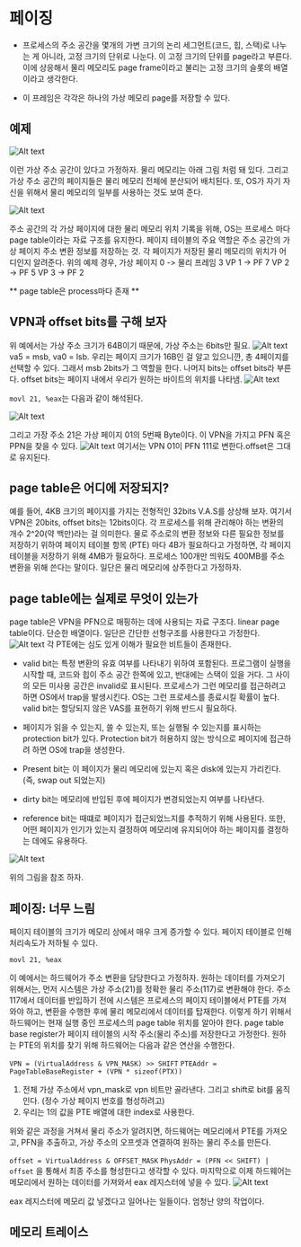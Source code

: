 # 페이징

- 프로세스의 주소 공간을 몇개의 가변 크기의 논리 세그먼트(코드, 힙, 스택)로 나누는 게 아니라, 고정 크기의 단위로 나눈다. 이 고정 크기의 단위를 page라고 부른다. 이에 상응해서 물리 메모리도 page frame이라고 불리는 고정 크기의 슬롯의 배열이라고 생각한다.

- 이 프레임은 각각은 하나의 가상 메모리 page를 저장할 수 있다.

## 예제

![Alt text](image.png)

이런 가상 주소 공간이 있다고 가정하자.
물리 메모리는 아래 그림 처럼 돼 있다. 그리고 가상 주소 공간의 페이지들은 물리 메모리 전체에 분산되어 배치된다. 또, OS가 자기 자신을 위해서 물리 메모리의 일부를 사용하는 것도 보여 준다.

![Alt text](image-1.png)

주소 공간의 각 가상 페이지에 대한 물리 메모리 위치 기록을 위해, OS는 프로세스 마다 page table이라는 자료 구조를 유지한다. 페이지 테이블의 주요 역할은 주소 공간의 가상 페이지 주소 변환 정보를 저장하는 것. 각 페이지가 저장된 물리 메모리의 위치가 어디인지 알려준다. 위의 예제 경우,
가상 페이지 0 -> 물리 프레임 3
VP 1 -> PF 7
VP 2 -> PF 5
VP 3 -> PF 2

** page table은 process마다 존재 **

## VPN과 offset bits를 구해 보자

위 예에서는 가상 주소 크기가 64B이기 때문에, 가상 주소는 6bits만 필요.
![Alt text](image-2.png)
va5 = msb, va0 = lsb. 우리는 페이지 크기가 16B인 걸 알고 있으니깐, 총 4페이지를 선택할 수 있다. 그래서 msb 2bits가 그 역할을 한다. 나머지 bits는 offset bits라 부른다. offset bits는 페이지 내에서 우리가 원하는 바이트의 위치를 나타냄.
![Alt text](image-3.png)

`movl 21, %eax`는 다음과 같이 해석된다.

![Alt text](image-4.png)

그리고 가장 주소 21은 가상 페이지 01의 5번째 Byte이다. 이 VPN을 가지고 PFN 혹은 PPN을 찾을 수 있다.
![Alt text](image-5.png)
여기서는 VPN 01이 PFN 111로 변한다.offset은 그대로 유지된다.

## page table은 어디에 저장되지?

예를 들어, 4KB 크기의 페이지를 가지는 전형적인 32bits V.A.S를 상상해 보자. 여기서 VPN은 20bits, offset bits는 12bits이다. 각 프로세스를 위해 관리해야 하는 변환의 개수 2^20(약 백만)라는 걸 의미한다.
물로 주소로의 변환 정보와 다른 필요한 정보를 저장하기 위하여 페이지 테이블 항목 (PTE) 마다 4B가 필요하다고 가정하면, 각 페이지 테이블을 저장하기 위해 4MB가 필요하다. 프로세스 100개만 띄워도 400MB를 주소 변환을 위해 쓴다는 말이다. 일단은 물리 메모리에 상주한다고 가정하자.

## page table에는 실제로 무엇이 있는가

page table은 VPN을 PFN으로 매핑하는 데에 사용되는 자료 구조다. linear page table이다. 단순한 배열이다. 일단은 간단한 선형구조를 사용한다고 가정한다.
![Alt text](image-6.png)
각 PTE에는 심도 있게 이해가 필요한 비트들이 존재한다.

- valid bit는 특정 변환의 유효 여부를 나타내기 위하여 포함된다. 프로그램이 실행을 시작할 때, 코드와 힙이 주소 공간 한쪽에 있고, 반대에는 스택이 있을 거다. 그 사이의 모든 미사용 공간은 invalid로 표시된다. 프로세스가 그런 메모리를 접근하려고 하면 OS에서 trap을 발생시킨다. OS는 그런 프로세스를 종료시킬 확률이 높다. valid bit는 할당되지 않은 VAS를 표현하기 위해 반드시 필요하다.

- 페이지가 읽을 수 있는지, 쓸 수 있는지, 또는 실행될 수 있는지를 표시하는 protection bit가 있다. Protection bit가 허용하지 않는 방식으로 페이지에 접근하려 하면 OS에 trap을 생성한다.

- Present bit는 이 페이지가 물리 메모리에 있는지 혹은 disk에 있는지 가리킨다. (즉, swap out 되었는지)

- dirty bit는 메모리에 반입된 후에 페이지가 변경되었는지 여부를 나타낸다.

- reference bit는 때떄로 페이지가 접근되었느지를 추적하기 위해 사용된다. 또한, 어떤 페이지가 인기가 있는지 결정하여 메모리에 유지되어야 하는 페이지를 결정하는 데에도 유용하다.

![Alt text](image-7.png)

위의 그림을 참조 하자.

## 페이징: 너무 느림

페이지 테이블의 크기가 메모리 상에서 매우 크게 증가할 수 있다. 페이지 테이블로 인해 처리속도가 저하될 수 있다.

`movl 21, %eax`

이 예에서는 하드웨어가 주소 변환을 담당한다고 가정하자. 원하는 데이터를 가져오기 위해서는, 먼저 시스템은 가상 주소(21)를 정확한 물리 주소(117)로 변환해야 한다. 주소 117에서 데이터를 반입하기 전에 시스템은 프로세스의 페이지 테이블에서 PTE를 가져와야 하고, 변환을 수행한 후에 물리 메모리에서 데이터를 탑재한다. 이렇게 하기 위해서 하드웨어는 현재 실행 중인 프로세스의 page table 위치를 알아야 한다. page table base register가 페이지 테이블의 시작 주소(물리 주소)를 저장한다고 가정한다. 원하는 PTE의 위치를 찾기 위해 하드웨어는 다음과 같은 연산을 수행한다.

`VPN = (VirtualAddress & VPN_MASK) >> SHIFT`
`PTEAddr = PageTableBaseRegister + (VPN * sizeof(PTX))`

1. 전체 가상 주소에서 vpn_mask로 vpn 비트만 골라낸다. 그리고 shift로 bit를 움직인다. (정수 가상 페이지 번호를 형성하려고)
2. 우리는 1의 값을 PTE 배열에 대한 index로 사용한다.

위와 같은 과정을 거쳐서 물리 주소가 알려지면, 하드웨어는 메모리에서 PTE를 가져오고, PFN을 추출하고, 가상 주소의 오프셋과 연결하여 원하는 물리 주소를 만든다.

`offset = VirtualAddress & OFFSET_MASK`
`PhysAddr = (PFN << SHIFT) | offset`
을 통해서 최종 주소를 형성한다고 생각할 수 있다. 마지막으로 이제 하드웨어는 메모리에서 원하는 데이터를 가져와서 eax 레지스터에 넣을 수 있다.
![Alt text](image-8.png)

eax 레지스터에 메모리 값 넣겠다고 일어나는 일들이다. 엄청난 양의 작업이다.

## 메모리 트레이스
